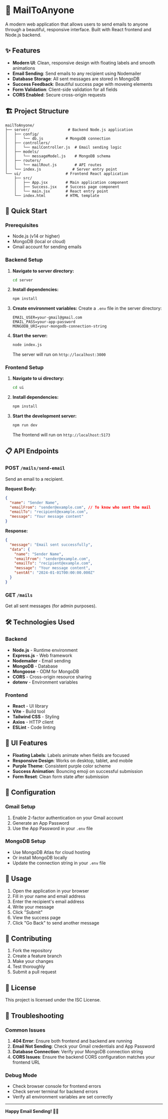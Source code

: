 # 📧 MailToAnyone

A modern web application that allows users to send emails to anyone through a beautiful, responsive interface. Built with React frontend and Node.js backend.

## ✨ Features

- **Modern UI**: Clean, responsive design with floating labels and smooth animations
- **Email Sending**: Send emails to any recipient using Nodemailer
- **Database Storage**: All sent messages are stored in MongoDB
- **Success Feedback**: Beautiful success page with moveing elements
- **Form Validation**: Client-side validation for all fields
- **CORS Enabled**: Secure cross-origin requests

## 🏗️ Project Structure

```
mailToAnyone/
├── server/                 # Backend Node.js application
│   ├── config/
│   │   └── db.js          # MongoDB connection
│   ├── controllers/
│   │   └── mailController.js  # Email sending logic
│   ├── models/
│   │   └── messageModel.js    # MongoDB schema
│   ├── routers/
│   │   └── mailRout.js        # API routes
│   └── index.js              # Server entry point
└── ui/                    # Frontend React application
    ├── src/
    │   ├── App.jsx        # Main application component
    │   ├── Success.jsx    # Success page component
    │   └── main.jsx       # React entry point
    └── index.html         # HTML template
```

## 🚀 Quick Start

### Prerequisites

- Node.js (v14 or higher)
- MongoDB (local or cloud)
- Gmail account for sending emails

### Backend Setup

1. **Navigate to server directory:**
   ```bash
   cd server
   ```

2. **Install dependencies:**
   ```bash
   npm install
   ```

3. **Create environment variables:**
   Create a `.env` file in the server directory:
   ```env
   EMAIL_USER=your-gmail@gmail.com
   EMAIL_PASS=your-app-password
   MONGODB_URI=your-mongodb-connection-string
   ```

4. **Start the server:**
   ```bash
   node index.js
   ```
   The server will run on `http://localhost:3000`

### Frontend Setup

1. **Navigate to ui directory:**
   ```bash
   cd ui
   ```

2. **Install dependencies:**
   ```bash
   npm install
   ```

3. **Start the development server:**
   ```bash
   npm run dev
   ```
   The frontend will run on `http://localhost:5173`

## 📋 API Endpoints

### POST `/mails/send-email`
Send an email to a recipient.

**Request Body:**
```json
{
  "name": "Sender Name",
  "emailFrom": "sender@example.com", // To know who sent the mail
  "emailTo": "recipient@example.com",
  "message": "Your message content"
}
```

**Response:**
```json
{
  "message": "Email sent successfully",
  "data": {
    "name": "Sender Name",
    "emailFrom": "sender@example.com",
    "emailTo": "recipient@example.com",
    "message": "Your message content",
    "sentAt": "2024-01-01T00:00:00.000Z"
  }
}
```

### GET `/mails`
Get all sent messages (for admin purposes).

## 🛠️ Technologies Used

### Backend
- **Node.js** - Runtime environment
- **Express.js** - Web framework
- **Nodemailer** - Email sending
- **MongoDB** - Database
- **Mongoose** - ODM for MongoDB
- **CORS** - Cross-origin resource sharing
- **dotenv** - Environment variables

### Frontend
- **React** - UI library
- **Vite** - Build tool
- **Tailwind CSS** - Styling
- **Axios** - HTTP client
- **ESLint** - Code linting

## 🎨 UI Features

- **Floating Labels**: Labels animate when fields are focused
- **Responsive Design**: Works on desktop, tablet, and mobile
- **Purple Theme**: Consistent purple color scheme
- **Success Animation**: Bouncing emoji on successful submission
- **Form Reset**: Clean form state after submission

## 🔧 Configuration

### Gmail Setup
1. Enable 2-factor authentication on your Gmail account
2. Generate an App Password
3. Use the App Password in your `.env` file

### MongoDB Setup
- Use MongoDB Atlas for cloud hosting
- Or install MongoDB locally
- Update the connection string in your `.env` file

## 📝 Usage

1. Open the application in your browser
2. Fill in your name and email address
3. Enter the recipient's email address
4. Write your message
5. Click "Submit"
6. View the success page
7. Click "Go Back" to send another message

## 🤝 Contributing

1. Fork the repository
2. Create a feature branch
3. Make your changes
4. Test thoroughly
5. Submit a pull request

## 📄 License

This project is licensed under the ISC License.

## 🐛 Troubleshooting

### Common Issues

1. **404 Error**: Ensure both frontend and backend are running
2. **Email Not Sending**: Check your Gmail credentials and App Password
3. **Database Connection**: Verify your MongoDB connection string
4. **CORS Issues**: Ensure the backend CORS configuration matches your frontend URL

### Debug Mode
- Check browser console for frontend errors
- Check server terminal for backend errors
- Verify all environment variables are set correctly

---

**Happy Email Sending! 📧✨** 